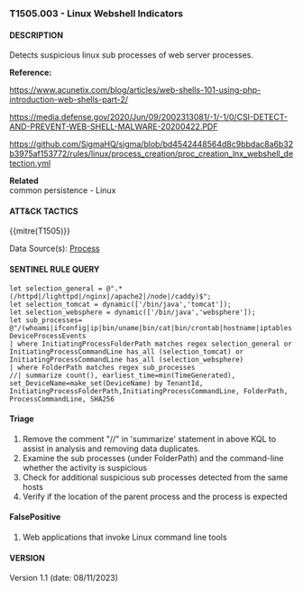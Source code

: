 ### T1505.003 - Linux Webshell Indicators

#### DESCRIPTION

Detects suspicious linux sub processes of web server processes.

**Reference:**

<https://www.acunetix.com/blog/articles/web-shells-101-using-php-introduction-web-shells-part-2/>

<https://media.defense.gov/2020/Jun/09/2002313081/-1/-1/0/CSI-DETECT-AND-PREVENT-WEB-SHELL-MALWARE-20200422.PDF>

<https://github.com/SigmaHQ/sigma/blob/bd4542448564d8c9bbdac8a6b32b3975af153772/rules/linux/process_creation/proc_creation_lnx_webshell_detection.yml>

**Related**\
common persistence - Linux

#### ATT&CK TACTICS

{{mitre(T1505)}}

Data Source(s): [Process](https://attack.mitre.org/datasources/DS0009/)

#### SENTINEL RULE QUERY

```
let selection_general = @".*(/httpd|/lighttpd|/nginx|/apache2|/node|/caddy)$";
let selection_tomcat = dynamic(['/bin/java','tomcat']);
let selection_websphere = dynamic(['/bin/java','websphere']);
let sub_processes= @"/(whoami|ifconfig|ip|bin/uname|bin/cat|bin/crontab|hostname|iptables|netstat|pwd|route)$";
DeviceProcessEvents
| where InitiatingProcessFolderPath matches regex selection_general or InitiatingProcessCommandLine has_all (selection_tomcat) or InitiatingProcessCommandLine has_all (selection_websphere)
| where FolderPath matches regex sub_processes
//| summarize count(), earliest_time=min(TimeGenerated), set_DeviceName=make_set(DeviceName) by TenantId, InitiatingProcessFolderPath,InitiatingProcessCommandLine, FolderPath, ProcessCommandLine, SHA256
```

#### Triage

1. Remove the comment "//" in 'summarize' statement in above KQL to assist in analysis and removing data duplicates.
1. Examine the sub processes (under FolderPath) and the command-line whether the activity is suspicious
1. Check for additional suspicious sub processes detected from the same hosts
1. Verify if the location of the parent process and the process is expected

#### FalsePositive

1. Web applications that invoke Linux command line tools

#### VERSION

Version 1.1 (date: 08/11/2023)
